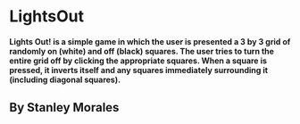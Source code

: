 
# LightsOut

#### Lights Out! is a simple game in which the user is presented a 3 by 3 grid of randomly on (white) and off (black) squares.  The user tries to turn the entire grid off by clicking the appropriate squares.  When a square is pressed, it inverts itself and any squares immediately surrounding it (including diagonal squares). 

## By Stanley Morales
